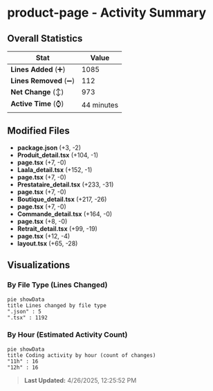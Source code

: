 # product-page - Activity Summary 

## Overall Statistics

| Stat                   | Value                                                             |
| ---------------------- | ----------------------------------------------------------------- |
| **Lines Added** (➕)   | 1085                                          |
| **Lines Removed** (➖) | 112                                        |
| **Net Change** (↕)    | 973                |
| **Active Time** (⌚)   | 44 minutes |


## Modified Files
- **package.json** (+3, -2)
- **Produit_detail.tsx** (+104, -1)
- **page.tsx** (+7, -0)
- **Laala_detail.tsx** (+152, -1)
- **page.tsx** (+7, -0)
- **Prestataire_detail.tsx** (+233, -31)
- **page.tsx** (+7, -0)
- **Boutique_detail.tsx** (+217, -26)
- **page.tsx** (+7, -0)
- **Commande_detail.tsx** (+164, -0)
- **page.tsx** (+8, -0)
- **Retrait_detail.tsx** (+99, -19)
- **page.tsx** (+12, -4)
- **layout.tsx** (+65, -28)

## Visualizations

### By File Type (Lines Changed)

```mermaid
pie showData
title Lines changed by file type
".json" : 5
".tsx" : 1192
```

### By Hour (Estimated Activity Count)

```mermaid
pie showData
title Coding activity by hour (count of changes)
"11h" : 16
"12h" : 16
```


> **Last Updated:** 4/26/2025, 12:25:52 PM